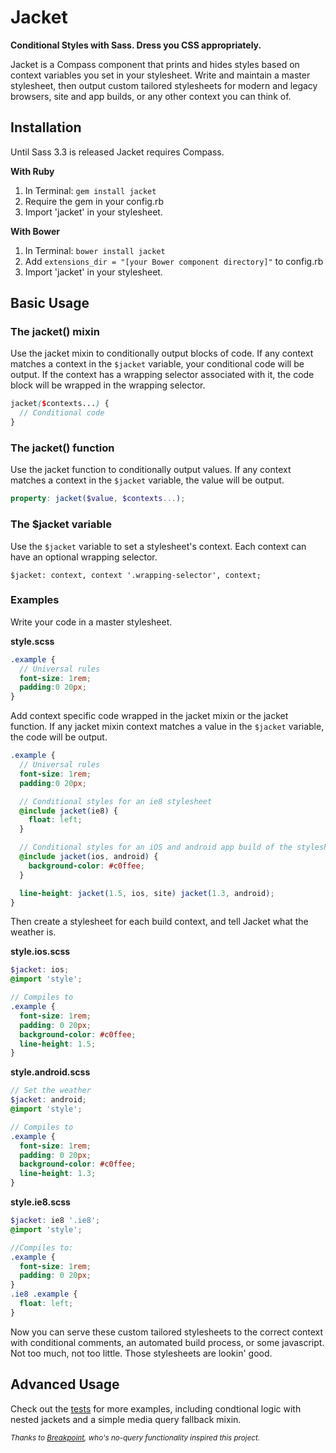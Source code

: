 # Jacket 

**Conditional Styles with Sass. Dress you CSS appropriately.**

Jacket is a Compass component that prints and hides styles based on context variables you set in your stylesheet. Write and maintain a master stylesheet, then output custom tailored stylesheets for modern and legacy browsers, site and app builds, or any other context you can think of.

## Installation

Until Sass 3.3 is released Jacket requires Compass.

**With Ruby**

1. In Terminal: `gem install jacket`
2. Require the gem in your config.rb  
3. Import 'jacket' in your stylesheet.  

**With Bower**

1. In Terminal: `bower install jacket`  
2. Add `extensions_dir = "[your Bower component directory]"` to config.rb  
3. Import 'jacket' in your stylesheet.  

## Basic Usage

### The jacket() mixin

Use the jacket mixin to conditionally output blocks of code. If any context matches a context in the `$jacket` variable, your conditional code will be output. If the context has a wrapping selector associated with it, the code block will be wrapped in the wrapping selector.

```scss
jacket($contexts...) {
  // Conditional code
}
```

### The jacket() function

Use the jacket function to conditionally output values. If any context matches a context in the `$jacket` variable, the value will be output.

```scss
property: jacket($value, $contexts...);
```

### The $jacket variable

Use the `$jacket` variable to set a stylesheet's context. Each context can have an optional wrapping selector.

```
$jacket: context, context '.wrapping-selector', context;
```


### Examples

Write your code in a master stylesheet.

**style.scss**

```scss
.example {
  // Universal rules
  font-size: 1rem;
  padding:0 20px;
}
```

Add context specific code wrapped in the jacket mixin or the jacket function. If any jacket mixin context matches a value in the `$jacket` variable, the code will be output.

```scss
.example {
  // Universal rules
  font-size: 1rem;
  padding:0 20px;

  // Conditional styles for an ie8 stylesheet
  @include jacket(ie8) {
    float: left;
  }

  // Conditional styles for an iOS and android app build of the stylesheet
  @include jacket(ios, android) {
    background-color: #c0ffee;
  }

  line-height: jacket(1.5, ios, site) jacket(1.3, android);
}
```

Then create a stylesheet for each build context, and tell Jacket what the weather is.

**style.ios.scss**

```scss
$jacket: ios;
@import 'style';

// Compiles to
.example {
  font-size: 1rem;
  padding: 0 20px;
  background-color: #c0ffee;
  line-height: 1.5;
}
```

**style.android.scss**

```scss
// Set the weather 
$jacket: android;
@import 'style';

// Compiles to
.example {
  font-size: 1rem;
  padding: 0 20px;
  background-color: #c0ffee;
  line-height: 1.3;
}
```

**style.ie8.scss**

```scss
$jacket: ie8 '.ie8';
@import 'style';

//Compiles to:
.example {
  font-size: 1rem;
  padding: 0 20px;
}
.ie8 .example {
  float: left;
}
```

Now you can serve these custom tailored stylesheets to the correct context with conditional comments, an automated build process, or some javascript. Not too much, not too little. Those stylesheets are lookin' good.

## Advanced Usage

Check out the [tests](https://github.com/Team-Sass/jacket/tree/master/test) for more examples, including condtional logic with nested jackets and a simple media query fallback mixin.



<small>*Thanks to [Breakpoint](https://github.com/Team-Sass/breakpoint), who's no-query functionality inspired this project.*</small>
